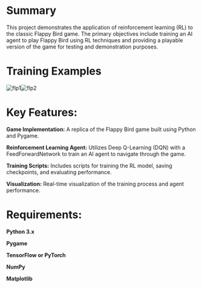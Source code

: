 # Summary #
This project demonstrates the application of reinforcement learning (RL) to the classic Flappy Bird game. The primary objectives include training an AI agent to play Flappy Bird using RL techniques and providing a playable version of the game for testing and demonstration purposes.

# Training Examples #
![flp1](https://github.com/user-attachments/assets/4b76d731-6738-4355-98ff-949b774568b9)![flp2](https://github.com/user-attachments/assets/4fb56f98-5f02-46a3-8ab9-ce59700ec172)



# Key Features: #
**Game Implementation:** A replica of the Flappy Bird game built using Python and Pygame.

**Reinforcement Learning Agent:** Utilizes Deep Q-Learning (DQN) with a FeedForwardNetwork to train an AI agent to navigate through the game.

**Training Scripts:** Includes scripts for training the RL model, saving checkpoints, and evaluating performance.

**Visualization:** Real-time visualization of the training process and agent performance.

# Requirements: #
**Python 3.x**

**Pygame**

**TensorFlow or PyTorch**

**NumPy**

**Matplotlib**
